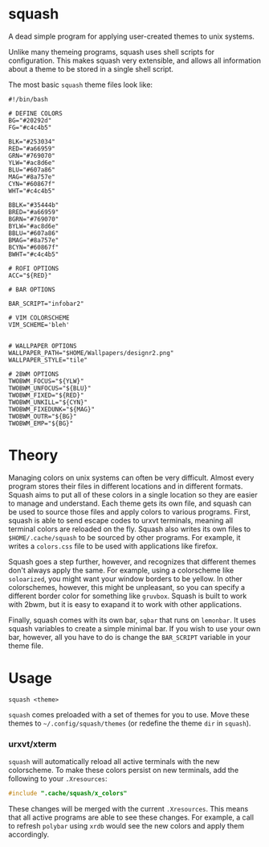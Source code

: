 # squash

A dead simple program for applying user-created themes to unix systems. 

Unlike many themeing programs, squash uses shell scripts for configuration. 
This makes squash very extensible, and allows all information about a theme
to be stored in a single shell script. 

The most basic `squash` theme files look like:

``` shell
#!/bin/bash

# DEFINE COLORS
BG="#20292d"
FG="#c4c4b5"

BLK="#253034"
RED="#a66959"
GRN="#769070"
YLW="#ac8d6e"
BLU="#607a86"
MAG="#8a757e"
CYN="#60867f"
WHT="#c4c4b5"

BBLK="#35444b"
BRED="#a66959"
BGRN="#769070"
BYLW="#ac8d6e"
BBLU="#607a86"
BMAG="#8a757e"
BCYN="#60867f"
BWHT="#c4c4b5"

# ROFI OPTIONS
ACC="${RED}"

# BAR OPTIONS

BAR_SCRIPT="infobar2"

# VIM COLORSCHEME
VIM_SCHEME='bleh'


# WALLPAPER OPTIONS
WALLPAPER_PATH="$HOME/Wallpapers/designr2.png"
WALLPAPER_STYLE="tile"

# 2BWM OPTIONS
TWOBWM_FOCUS="${YLW}"
TWOBWM_UNFOCUS="${BLU}"
TWOBWM_FIXED="${RED}"
TWOBWM_UNKILL="${CYN}"
TWOBWM_FIXEDUNK="${MAG}"
TWOBWM_OUTR="${BG}"
TWOBWM_EMP="${BG}"
```


# Theory

Managing colors on unix systems can often be very difficult. Almost every program stores their files in different locations and in different formats. Squash aims to put all of these colors in a single location so they are easier to manage and understand. Each theme gets its own file, and squash can be used to source those files and apply colors to various programs. First, squash is able to send escape codes to urxvt terminals, meaning all terminal colors are reloaded on the fly. Squash also writes its own files to `$HOME/.cache/squash` to be sourced by other programs. For example, it writes a `colors.css` file to be used with applications like firefox. 

Squash goes a step further, however, and recognizes that different themes don't always apply the same. For example, using a colorscheme like `soloarized`, you might want your window borders to be yellow. In other colorschemes, however, this might be unpleasant, so you can specify a different border color for something like `gruvbox`. Squash is built to work with 2bwm, but it is easy to exapand it to work with other applications. 

Finally, squash comes with its own bar, `sqbar` that runs on `lemonbar`. It uses squash variables to create a simple minimal bar. If you wish to use your own bar, however, all you have to do is change the `BAR_SCRIPT` variable in your theme file. 

# Usage

`squash <theme>`

`squash` comes preloaded with a set of themes for you to use. Move these themes to `~/.config/squash/themes` (or redefine the theme `dir` in `squash`). 

### urxvt/xterm

`squash` will automatically reload all active terminals with the new colorscheme. 
To make these colors persist on new terminals, add the following to your `.Xresources`:

```c
#include ".cache/squash/x_colors"
```

These changes will be merged with the current `.Xresources`. This means that all active programs
are able to see these changes. For example, a call to refresh `polybar` using `xrdb` would
see the new colors and apply them accordingly. 
